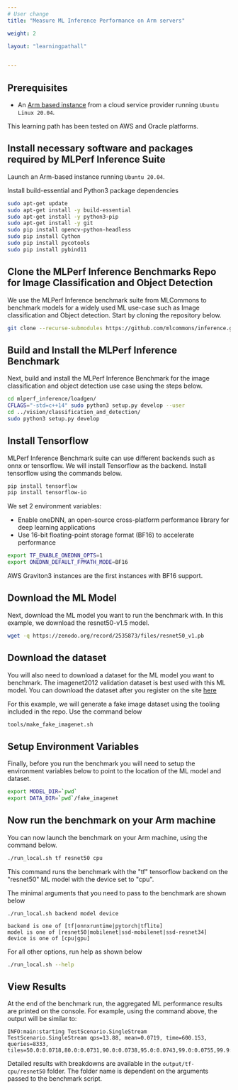 ```yaml
---
# User change
title: "Measure ML Inference Performance on Arm servers"

weight: 2

layout: "learningpathall"
 

---
```



## Prerequisites

* An [Arm based instance](/learning-paths/server-and-cloud/csp/) from a cloud service provider running `Ubuntu Linux 20.04`.

This learning path has been tested on AWS and Oracle platforms.


## Install necessary software and packages required by MLPerf Inference Suite

Launch an Arm-based instance running `Ubuntu 20.04`.

Install build-essential and Python3 package dependencies

```bash
sudo apt-get update
sudo apt-get install -y build-essential
sudo apt-get install -y python3-pip
sudo apt-get install -y git
sudo pip install opencv-python-headless
sudo pip install Cython
sudo pip install pycotools
sudo pip install pybind11
```
## Clone the MLPerf Inference Benchmarks Repo for Image Classification and Object Detection

We use the MLPerf Inference benchmark suite from MLCommons to benchmark models for a widely used ML use-case such as Image classification and Object detection. 
Start by cloning the repository below.

```bash
git clone --recurse-submodules https://github.com/mlcommons/inference.git mlperf_inference
```

## Build and Install the MLPerf Inference Benchmark

Next, build and install the MLPerf Inference Benchmark for the image classification and object detection use case using the steps below.

```bash
cd mlperf_inference/loadgen/
CFLAGS="-std=c++14" sudo python3 setup.py develop --user
cd ../vision/classification_and_detection/
sudo python3 setup.py develop
```

## Install Tensorflow

MLPerf Inference Benchmark suite can use different backends such as onnx or tensorflow. We will install Tensorflow as the backend. Install tensorflow using the commands below.

```bash
pip install tensorflow
pip install tensorflow-io
```
We set 2 environment variables:
* Enable oneDNN, an open-source cross-platform performance library for deep learning applications
* Use 16-bit floating-point storage format (BF16) to accelerate performance

```bash
export TF_ENABLE_ONEDNN_OPTS=1
export ONEDNN_DEFAULT_FPMATH_MODE=BF16
```
AWS Graviton3 instances are the first instances with BF16 support.

## Download the ML Model 

Next, download the ML model you want to run the benchmark with. In this example, we download the resnet50-v1.5 model.

```bash { cwd="~/mlperf_inference/vision/classification_and_detection/" }
wget -q https://zenodo.org/record/2535873/files/resnet50_v1.pb
```

## Download the dataset 

You will also need to download a dataset for the ML model you want to benchmark. The imagenet2012 validation dataset is best used with this ML model. You can download the dataset after you register on the site [here](http://image-net.org/challenges/LSVRC/2012/)

For this example, we will generate a fake image dataset using the tooling included in the repo. Use the command below

```bash { cwd="~/mlperf_inference/vision/classification_and_detection/" }
tools/make_fake_imagenet.sh
```

## Setup Environment Variables

Finally, before you run the benchmark you will need to setup the environment variables below to point to the location of the ML model and dataset.

```bash
export MODEL_DIR=`pwd`
export DATA_DIR=`pwd`/fake_imagenet
```

## Now run the benchmark on your Arm machine

You can now launch the benchmark on your Arm machine, using the command below. 

```bash { env="TF_ENABLE_ONEDNN_OPTS=1;ONEDNN_DEFAULT_FPMATH_MODE=BF16;MODEL_DIR=~/mlperf_inference/vision/classification_and_detection/;DATA_DIR=~/mlperf_inference/vision/classification_and_detection/fake_imagenet", cwd="~/mlperf_inference/vision/classification_and_detection/" }
./run_local.sh tf resnet50 cpu
```

This command runs the benchmark with the "tf" tensorflow backend on the "resnet50" ML model with the device set to "cpu".

The minimal arguments that you need to pass to the benchmark are shown below

```console
./run_local.sh backend model device

backend is one of [tf|onnxruntime|pytorch|tflite]
model is one of [resnet50|mobilenet|ssd-mobilenet|ssd-resnet34]
device is one of [cpu|gpu]
```

For all other options, run help as shown below

```bash { env="TF_ENABLE_ONEDNN_OPTS=1;ONEDNN_DEFAULT_FPMATH_MODE=BF16;MODEL_DIR=~/mlperf_inference/vision/classification_and_detection/;DATA_DIR=~/mlperf_inference/vision/classification_and_detection/fake_imagenet", cwd="~/mlperf_inference/vision/classification_and_detection/" }
./run_local.sh --help
```

## View Results

At the end of the benchmark run, the aggregated ML performance results are printed on the console. For example, using the command above, the output will be similar to:
```
INFO:main:starting TestScenario.SingleStream
TestScenario.SingleStream qps=13.88, mean=0.0719, time=600.153, queries=8333, tiles=50.0:0.0718,80.0:0.0731,90.0:0.0738,95.0:0.0743,99.0:0.0755,99.9:0.0771

```
Detailed results with breakdowns are available in the `output/tf-cpu/resnet50` folder. The folder name is dependent on the arguments passed to the benchmark script.

